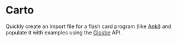 # Carto

Quickly create an import file for a flash card program
(like [Anki](http://ankisrs.net/)) and populate it with examples
using the [Glosbe](https://glosbe.com/a-api) API.
